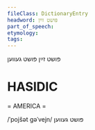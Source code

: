 ```yaml
---
fileClass: DictionaryEntry
headword: פּושט זײַן
part_of_speech: 
etymology: 
tags: 
---
```

פּושט זײַן
פּושט געווען

HASIDIC
=======
= AMERICA = 

/ˈpojšət gəˈvejn/ פּושט געווען